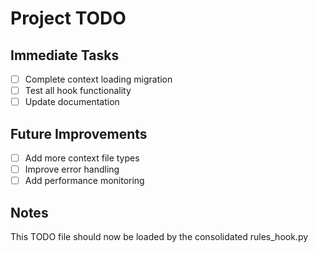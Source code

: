 # Project TODO

## Immediate Tasks
- [ ] Complete context loading migration
- [ ] Test all hook functionality
- [ ] Update documentation

## Future Improvements
- [ ] Add more context file types
- [ ] Improve error handling
- [ ] Add performance monitoring

## Notes
This TODO file should now be loaded by the consolidated rules_hook.py